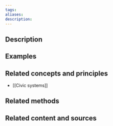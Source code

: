 ```yaml
---
tags: 
aliases: 
description:
---
```


## Description


## Examples 


## Related concepts and principles
- [[Civic systems]]


## Related methods


## Related content and sources